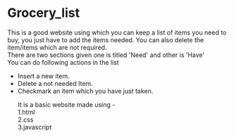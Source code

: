# Grocery_list
This is a good website using which you can keep a list of items you need to buy, you just have to add the items needed.
You can also delete the item/items which are not required.<br>
There are two sections given one is titled 'Need' and other is 'Have'</br>
You can do following actions in the list<br>
<ul>
<li>Insert a new item.</li>
<li>Delete a not needed Item.</li>
<li>Checkmark an item which you have just taken.</li>

It is a basic website made using -<br>
1.html<br>
2.css<br>
3.javascript
